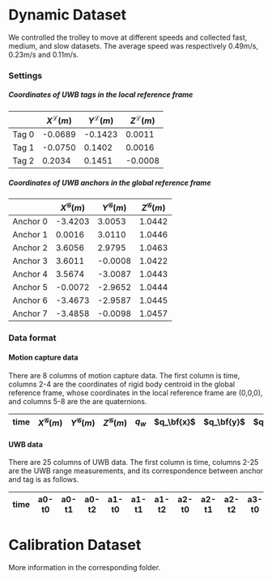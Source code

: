 # Dynamic Dataset

We controlled the trolley to move at different speeds and collected fast, medium, and slow datasets. The average speed was respectively 0.49m/s, 0.23m/s and 0.11m/s.

### Settings

##### Coordinates of UWB tags in the local reference frame

|       | $X^{\mathcal{L}}(m)$ | $Y^{\mathcal{L}}(m)$ | $Z^{\mathcal{L}}(m)$ |
| ----- | -------------------- | -------------------- | -------------------- |
| Tag 0 | -0.0689              | -0.1423              | 0.0011               |
| Tag 1 | -0.0750              | 0.1402               | 0.0016               |
| Tag 2 | 0.2034               | 0.1451               | -0.0008              |

##### Coordinates of UWB anchors in the global reference frame

|          | $X^{\mathcal{G}}(m)$ | $Y^{\mathcal{G}}(m)$ | $Z^{\mathcal{G}}(m)$ |
| -------- | -------------------- | -------------------- | -------------------- |
| Anchor 0 | -3.4203              | 3.0053               | 1.0442               |
| Anchor 1 | 0.0016               | 3.0110               | 1.0446               |
| Anchor 2 | 3.6056               | 2.9795               | 1.0463               |
| Anchor 3 | 3.6011               | -0.0008              | 1.0422               |
| Anchor 4 | 3.5674               | -3.0087              | 1.0443               |
| Anchor 5 | -0.0072              | -2.9652              | 1.0444               |
| Anchor 6 | -3.4673              | -2.9587              | 1.0445               |
| Anchor 7 | -3.4858              | -0.0098              | 1.0457               |

### Data format

#### Motion capture data

There are 8 columns of motion capture data. The first column is time,  columns 2-4 are the coordinates of rigid body centroid in the global reference frame, whose coordinates in the local reference frame are (0,0,0), and columns 5-8 are the  are quaternions.

| time | $X^{\mathcal{G}}(m)$ | $Y^{\mathcal{G}}(m)$ | $Z^{\mathcal{G}}(m)$ | $q_w$ | $q_\bf{x}$ | $q_\bf{y}$ | $q_\bf{z}$ |
| :--: | :------------------: | :------------------: | :------------------: | :---: | :--------: | :--------: | :--------: |

#### UWB data

There are 25 columns of UWB data. The first column is time,  columns 2-25 are the UWB range measurements, and  its correspondence between anchor and tag is as follows.

| time | a0-t0 | a0-t1 | a0-t2 | a1-t0 | a1-t1 | a1-t2 | a2-t0 | a2-t1 | a2-t2 | a3-t0 | a3-t1 | a3-t2 | a4-t0 | a4-t1 | a4-t2 | a5-t0 | a5-t1 | a5-t2 | a6-t0 | a6-t1 | a6-t2 | a7-t0 | a7-t1 |
| :--: | :---: | :---: | :---: | :---: | :---: | :---: | :---: | :---: | :---: | :---: | :---: | :---: | :---: | :---: | :---: | :---: | :---: | :---: | :---: | :---: | :---: | :---: | :---: |

# Calibration Dataset

More information in the corresponding folder.
